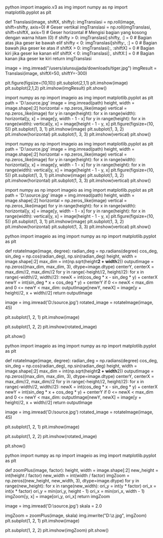 python
import imageio.v3 as img
import numpy as np
import matplotlib.pyplot as plt

def Translasi(image, shiftX, shifty):
    imgTranslasi = np.roll(image, shift=shifty, axis=0) # Geser vertikal
    imgTranslasi = np.roll(imgTranslasi, shift=shiftX, axis=1) # Geser horizontal
    # Mengisi bagian yang kosong dengan warna hitam (0)
    if shifty > 0:
        imgTranslasi[:shifty, :] = 0 # Bagian atas jika geser ke bawah
    elif shifty < 0:
        imgTranslasi[shifty:, :] = 0 # Bagian bawah jika geser ke atas
    if shiftX > 0:
        imgTranslasi[:, :shiftX] = 0 # Bagian kiri jika geser ke kanan
    elif shiftX < 0:
        imgTranslasi[:, shiftX:] = 0 # Bagian kanan jika geser ke kiri
    return imgTranslasi

image = img.imread("/users/alunsujjada/downloads/tiger.jpg")
imgResult = Translasi(image, shiftX=50, shiftY=-300)

plt.figure(figsize=(10,10))
plt.subplot(2,1,1)
plt.imshow(image)
plt.subplot(2,1,2)
plt.imshow(imgResult)
plt.show()






import numpy as np
import imageio as img
import matplotlib.pyplot as plt
path = 'D:\\source.jpg'
image = img.imread(path)
height, width = image.shape[:2]
horizontal = np.zeros_like(image)
vertical = np.zeros_like(image)
for y in range(height):
  for x in range(width):
    horizontal[y, x] = image[y, width - 1 - x]
for y in range(height):
  for x in range(width):
    vertical[y, x] = image[height - 1 - y, x]
plt.figure(figsize=(10, 5))
plt.subplot(1, 3, 1)
plt.imshow(image)
plt.subplot(1, 3, 2)
plt.imshow(horizontal)
plt.subplot(1, 3, 3)
plt.imshow(vertical)
plt.show()






import numpy as np
import imageio as img
import matplotlib.pyplot as plt
path = 'D:\\source.jpg'
image = img.imread(path)
height, width = image.shape[:2]
horizontal = np.zeros_like(image)
vertical = np.zeros_like(image)
for y in range(height):
  for x in range(width):
    horizontal[y, x] = image[y, width - 1 - x]
for y in range(height):
  for x in range(width):
    vertical[y, x] = image[height - 1 - y, x]
plt.figure(figsize=(10, 5))
plt.subplot(1, 3, 1)
plt.imshow(image)
plt.subplot(1, 3, 2)
plt.imshow(horizontal)
plt.subplot(1, 3, 3)
plt.imshow(vertical)
plt.show()





import numpy as np
import imageio as img
import matplotlib.pyplot as plt
path = 'D:\\source.jpg'
image = img.imread(path)
height, width = image.shape[:2]
horizontal = np.zeros_like(image)
vertical = np.zeros_like(image)
for y in range(height):
  for x in range(width):
    horizontal[y, x] = image[y, width - 1 - x]
for y in range(height):
  for x in range(width):
    vertical[y, x] = image[height - 1 - y, x]
plt.figure(figsize=(10, 5))
plt.subplot(1, 3, 1)
plt.imshow(image)
plt.subplot(1, 3, 2)
plt.imshow(horizontal)
plt.subplot(1, 3, 3)
plt.imshow(vertical)
plt.show()





python
import imageio as img
import numpy as np
import matplotlib.pyplot as plt

def rotateImage(image, degree):
  radian_deg = np.radians(degree)
  cos_deg, sin_deg = np.cos(radian_deg), np.sin(radian_deg)
  height, width = image.shape[:2]
  max_dim = int(np.sqrt(height**2 + width**2))
  outputImage = np.zeros((max_dim, max_dim, 3), dtype=image.dtype)
  centerY, centerX = max_dim//2, max_dim//2
  for y in range(-height//2, height//2):
    for x in range(-width//2, width//2):
      newX = int(cos_deg * x - sin_deg * y) + centerX
      newY = int(sin_deg * x + cos_deg * y) + centerY
      if 0 <= newX < max_dim and 0 <= newY < max_dim:
        outputImage[newY, newX] = image[y + height//2, x + width//2]
  return outputImage

image = img.imread('D:/source.jpg')
rotated_image = rotateImage(image, 45)

plt.subplot(1, 2, 1)
plt.imshow(image)

plt.subplot(1, 2, 2)
plt.imshow(rotated_image)

plt.show()






python
import imageio as img
import numpy as np
import matplotlib.pyplot as plt

def rotateImage(image, degree):
  radian_deg = np.radians(degree)
  cos_deg, sin_deg = np.cos(radian_deg), np.sin(radian_deg)
  height, width = image.shape[:2]
  max_dim = int(np.sqrt(height**2 + width**2))
  outputImage = np.zeros((max_dim, max_dim, 3), dtype=image.dtype)
  centerY, centerX = max_dim//2, max_dim//2
  for y in range(-height//2, height//2):
    for x in range(-width//2, width//2):
      newX = int(cos_deg * x - sin_deg * y) + centerX
      newY = int(sin_deg * x + cos_deg * y) + centerY
      if 0 <= newX < max_dim and 0 <= newY < max_dim:
        outputImage[newY, newX] = image[y + height//2, x + width//2]
  return outputImage

image = img.imread('D:/source.jpg')
rotated_image = rotateImage(image, 45)

plt.subplot(1, 2, 1)
plt.imshow(image)

plt.subplot(1, 2, 2)
plt.imshow(rotated_image)

plt.show()









python
import numpy as np
import imageio as img
import matplotlib.pyplot as plt

def zoomPlus(image, factor):
  height, width = image.shape[:2]
  new_height = int(height / factor)
  new_width = int(width / factor)
  imgZoom = np.zeros((new_height, new_width, 3), dtype=image.dtype)
  for y in range(new_height):
    for x in range(new_width):
      ori_y = int(y * factor)
      ori_x = int(x * factor)
      ori_y = min(ori_y, height - 1)
      ori_x = min(ori_x, width - 1)
      imgZoom[y, x] = image[ori_y, ori_x]
  return imgZoom

image = img.imread('D:\\source.jpg')
skala = 2.0

imgZoom = zoomPlus(image, skala)
img.imwrite("D:\\z.jpg", imgZoom)
plt.subplot(1, 2, 1)
plt.imshow(image)

plt.subplot(1, 2, 2)
plt.imshow(imgZoom)
plt.show()


















